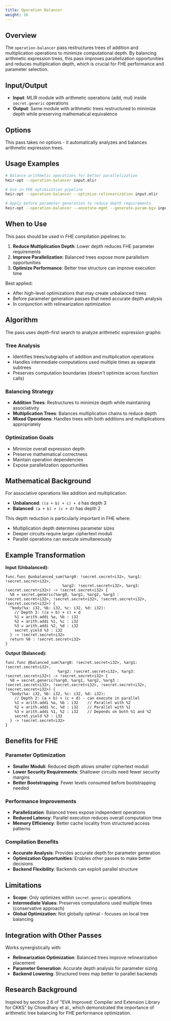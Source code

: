 ```yaml
---
title: Operation Balancer
weight: 16
---
```


## Overview

The `operation-balancer` pass restructures trees of addition and multiplication
operations to minimize computational depth. By balancing arithmetic expression
trees, this pass improves parallelization opportunities and reduces
multiplication depth, which is crucial for FHE performance and parameter
selection.

## Input/Output

- **Input**: MLIR module with arithmetic operations (add, mul) inside
  `secret.generic` operations
- **Output**: Same module with arithmetic trees restructured to minimize depth
  while preserving mathematical equivalence

## Options

This pass takes no options - it automatically analyzes and balances arithmetic
expression trees.

## Usage Examples

```bash
# Balance arithmetic operations for better parallelization
heir-opt --operation-balancer input.mlir

# Use in FHE optimization pipeline
heir-opt --operation-balancer --optimize-relinearization input.mlir

# Apply before parameter generation to reduce depth requirements
heir-opt --operation-balancer --annotate-mgmt --generate-param-bgv input.mlir
```

## When to Use

This pass should be used in FHE compilation pipelines to:

1. **Reduce Multiplication Depth**: Lower depth reduces FHE parameter
   requirements
1. **Improve Parallelization**: Balanced trees expose more parallelism
   opportunities
1. **Optimize Performance**: Better tree structure can improve execution time

Best applied:

- After high-level optimizations that may create unbalanced trees
- Before parameter generation passes that need accurate depth analysis
- In conjunction with relinearization optimization

## Algorithm

The pass uses depth-first search to analyze arithmetic expression graphs:

### Tree Analysis

- Identifies trees/subgraphs of addition and multiplication operations
- Handles intermediate computations used multiple times as separate subtrees
- Preserves computation boundaries (doesn't optimize across function calls)

### Balancing Strategy

- **Addition Trees**: Restructures to minimize depth while maintaining
  associativity
- **Multiplication Trees**: Balances multiplication chains to reduce depth
- **Mixed Operations**: Handles trees with both additions and multiplications
  appropriately

### Optimization Goals

- Minimize overall expression depth
- Preserve mathematical correctness
- Maintain operation dependencies
- Expose parallelization opportunities

## Mathematical Background

For associative operations like addition and multiplication:

- **Unbalanced**: `((a + b) + c) + d` has depth 3
- **Balanced**: `(a + b) + (c + d)` has depth 2

This depth reduction is particularly important in FHE where:

- Multiplication depth determines parameter sizes
- Deeper circuits require larger ciphertext moduli
- Parallel operations can execute simultaneously

## Example Transformation

**Input (Unbalanced):**

```mlir
func.func @unbalanced_sum(%arg0: !secret.secret<i32>, %arg1: !secret.secret<i32>,
                         %arg2: !secret.secret<i32>, %arg3: !secret.secret<i32>) -> !secret.secret<i32> {
  %0 = secret.generic(%arg0, %arg1, %arg2, %arg3 : !secret.secret<i32>, !secret.secret<i32>, !secret.secret<i32>, !secret.secret<i32>) {
  ^body(%a: i32, %b: i32, %c: i32, %d: i32):
    // Depth 3: ((a + b) + c) + d
    %1 = arith.addi %a, %b : i32
    %2 = arith.addi %1, %c : i32
    %3 = arith.addi %2, %d : i32
    secret.yield %3 : i32
  } -> !secret.secret<i32>
  return %0 : !secret.secret<i32>
}
```

**Output (Balanced):**

```mlir
func.func @balanced_sum(%arg0: !secret.secret<i32>, %arg1: !secret.secret<i32>,
                       %arg2: !secret.secret<i32>, %arg3: !secret.secret<i32>) -> !secret.secret<i32> {
  %0 = secret.generic(%arg0, %arg1, %arg2, %arg3 : !secret.secret<i32>, !secret.secret<i32>, !secret.secret<i32>, !secret.secret<i32>) {
  ^body(%a: i32, %b: i32, %c: i32, %d: i32):
    // Depth 2: (a + b) + (c + d) - can execute in parallel
    %1 = arith.addi %a, %b : i32    // Parallel with %2
    %2 = arith.addi %c, %d : i32    // Parallel with %1
    %3 = arith.addi %1, %2 : i32    // Depends on both %1 and %2
    secret.yield %3 : i32
  } -> !secret.secret<i32>
}
```

## Benefits for FHE

### Parameter Optimization

- **Smaller Moduli**: Reduced depth allows smaller ciphertext moduli
- **Lower Security Requirements**: Shallower circuits need fewer security
  margins
- **Better Bootstrapping**: Fewer levels consumed before bootstrapping needed

### Performance Improvements

- **Parallelization**: Balanced trees expose independent operations
- **Reduced Latency**: Parallel execution reduces overall computation time
- **Memory Efficiency**: Better cache locality from structured access patterns

### Compilation Benefits

- **Accurate Analysis**: Provides accurate depth for parameter generation
- **Optimization Opportunities**: Enables other passes to make better decisions
- **Backend Flexibility**: Backends can exploit parallel structure

## Limitations

- **Scope**: Only optimizes within `secret.generic` operations
- **Intermediate Values**: Preserves computations used multiple times
  (conservative approach)
- **Global Optimization**: Not globally optimal - focuses on local tree
  balancing

## Integration with Other Passes

Works synergistically with:

- **Relinearization Optimization**: Balanced trees improve relinearization
  placement
- **Parameter Generation**: Accurate depth analysis for parameter sizing
- **Backend Lowering**: Structured trees map better to parallel backends

## Research Background

Inspired by section 2.6 of "EVA Improved: Compiler and Extension Library for
CKKS" by Chowdhary et al., which demonstrated the importance of arithmetic tree
balancing for FHE performance optimization.
